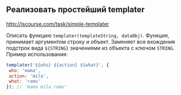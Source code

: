 ## Реализовать простейший templater
<http://jscourse.com/task/simple-templater>

Описать функцию `templater(templateString, dataObj)`. Функция, принимает аргументом строку и объект. Заменяет все вхождения подстрок вида `${STRING}` значениями из объекта с ключом `STRING`. Пример использования:

```js
templater('${who} ${action} ${what}', {
 who: 'mama',
 action: 'mila',
 what: 'ramu'
}); // 'mama mila ramu'
```
